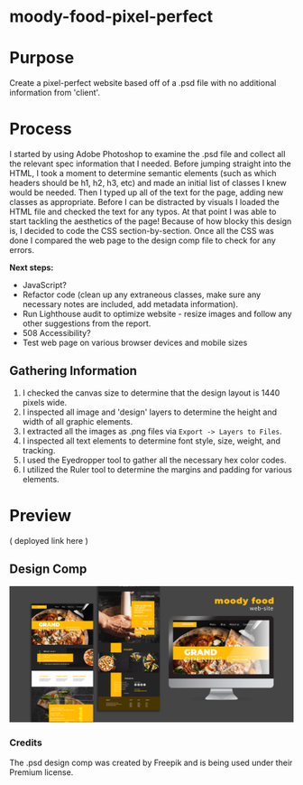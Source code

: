 # moody-food-pixel-perfect

# Purpose

Create a pixel-perfect website based off of a .psd file with no additional information from 'client'.

# Process

I started by using Adobe Photoshop to examine the .psd file and collect all the relevant spec information that I needed. Before jumping straight into the HTML, I took a moment to determine semantic elements (such as which headers should be h1, h2, h3, etc) and made an initial list of classes I knew would be needed. Then I typed up all of the text for the page, adding new classes as appropriate. Before I can be distracted by visuals I loaded the HTML file and checked the text for any typos. At that point I was able to start tackling the aesthetics of the page! Because of how blocky this design is, I decided to code the CSS section-by-section. Once all the CSS was done I compared the web page to the design comp file to check for any errors. 

**Next steps:**
- JavaScript?
- Refactor code (clean up any extraneous classes, make sure any necessary notes are included, add metadata information).
- Run Lighthouse audit to optimize website - resize images and follow any other suggestions from the report.
- 508 Accessibility? 
- Test web page on various browser devices and mobile sizes

## Gathering Information

1. I checked the canvas size to determine that the design layout is 1440 pixels wide. 
2. I inspected all image and 'design' layers to determine the height and width of all graphic elements.
3. I extracted all the images as .png files via `Export -> Layers to Files`.
4. I inspected all text elements to determine font style, size, weight, and tracking. 
5. I used the Eyedropper tool to gather all the necessary hex color codes.
6. I utilized the Ruler tool to determine the margins and padding for various elements. 

# Preview
( deployed link here )

## Design Comp
![Design Comp Preview](images/design-comp-preview.jpg)

### Credits
The .psd design comp was created by Freepik and is being used under their Premium license.
